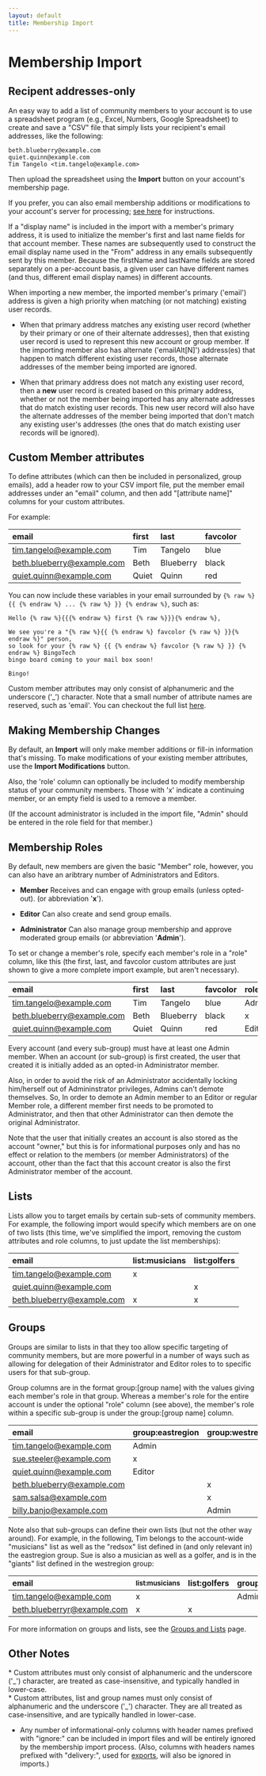 ```yaml
---
layout: default
title: Membership Import
---
```


# Membership Import

## Recipent addresses-only

An easy way to add a list of community members to your account is to use a
spreadsheet program (e.g., Excel, Numbers, Google Spreadsheet) to
create and save a "CSV" file that simply lists your recipient's email
addresses, like the following:

```
beth.blueberry@example.com
quiet.quinn@example.com
Tim Tangelo <tim.tangelo@example.com>
```

Then upload the spreadsheet using the **Import** button on your
account's membership page.

<div class="adv">  <!-- START ADVANCED -->

If you prefer, you can also email membership additions or
modifications to your account's server for processing; [see
here](./emailactions?view=GV-SET-VIEW) for instructions.

</div>  <!-- END ADVANCED -->

<div class="support">  <!-- START SUPPOR -->

If a "display name" is included in the import with a member's primary
address, it is used to initialize the member's first and last name
fields for that account member.  These names are subsequently used to
construct the email display name used in the "From" address in any
emails subsequently sent by this member.  Because the firstName and
lastName fields are stored separately on a per-account basis, a given
user can have different names (and thus, different email display
names) in different accounts.

</div>  <!-- END ADVANCED -->

<div class="support">  <!-- START SUPPORT -->

When importing a new member, the imported member's primary ('email')
address is given a high priority when matching (or not matching)
existing user records.

* When that primary address matches any existing user record (whether
  by their primary or one of their alternate addresses), then that
  existing user record is used to represent this new account or group
  member.  If the importing member also has alternate
  ('emailAlt[N]') address(es) that happen to match different
  existing user records, those alternate addresses of the member being
  imported are ignored.

* When that primary address does not match any existing user record,
  then a **new** user record is created based on this primary address,
  whether or not the member being imported has any alternate addresses
  that do match existing user records.  This new user record will also
  have the alternate addresses of the member being imported that don't
  match any existing user's addresses (the ones that do match existing
  user records will be ignored).

</div>  <!-- END SUPPORT -->


## Custom Member attributes

To define attributes (which can then be included in personalized,
group emails), add a header row to your CSV import file, put the
member email addresses under an "email" column, and then add
"[attribute name]" columns for your custom attributes.

For example:

| email                       | first      | last       | favcolor       |
|:----------------------------|:-----------|:-----------|:---------------|
|tim.tangelo@example.com      | Tim        | Tangelo    | blue           |
|beth.blueberry@example.com   | Beth       | Blueberry  | black          |
|quiet.quinn@example.com      | Quiet      | Quinn      | red            |

You can now include these variables in your email surrounded by 
```{% raw %} {{ {% endraw %} ... {% raw %} }} {% endraw %}```, 
such as:

```
Hello {% raw %}{{{% endraw %} first {% raw %}}}{% endraw %}, 

We see you're a "{% raw %}{{ {% endraw %} favcolor {% raw %} }}{% endraw %}" person,
so look for your {% raw %} {{ {% endraw %} favcolor {% raw %} }} {% endraw %} BingoTech
bingo board coming to your mail box soon!

Bingo!
```

Custom member attributes may only consist of alphanumeric and the
underscore (‘_’) character. Note that a small number of attribute
names are reserved, such as 'email'.  You can checkout the full list
[here](./reservedatts?view=GV-SET-VIEW).


## Making Membership Changes

By default, an **Import** will only make member additions or fill-in
information that's missing.  To make modifications of your existing
member attributes, use the **Import Modifications** button.

<div class="trivy only">   <!-- START TRIVY ONLY -->

Also, the 'role' column can optionally be included to modify
membership status of your community members.  Those with 'x'
indicate a continuing member, or an empty field is used to a remove a
member.

(If the account administrator is included in the import file, "Admin"
should be entered in the role field for that member.)

</div>   <!-- END TRIVY ONLY -->


<div class="gv">   <!-- START GROUPVINE -->

## Membership Roles

By default, new members are given the basic "Member" role, however, you
can also have an aribtrary number of Administrators and Editors.

* **Member** Receives and can engage with group emails (unless opted-out).
  (or abbreviation '**x**').

* **Editor**  Can also create and send group emails.

* **Administrator** Can also manage group membership and approve moderated
  group emails (or abbreviation '**Admin**').

To set or change a member's role, specify each member's role in a
"role" column, like this (the first, last, and favcolor custom attributes are just 
shown to give a more complete import example, but aren't necessary).


| email                       | first      | last       | favcolor       |  role   |
|:----------------------------|:-----------|:-----------|:---------------|:--------|
|tim.tangelo@example.com      | Tim        | Tangelo    | blue           | Admin   |
|beth.blueberry@example.com   | Beth       | Blueberry  | black          |   x     |
|quiet.quinn@example.com      | Quiet      | Quinn      | red            | Editor  |

</div>

<div class="adv" id="admin-members">  <!-- START ADVANCED -->

Every account (and every sub-group) must have at least one Admin
member.  When an account (or sub-group) is first created, the user
that created it is initially added as an opted-in Administrator
member.

Also, in order to avoid the risk of an Administrator accidentally
locking him/herself out of Admininstrator privileges, Admins can't
demote themselves.  So, In order to demote an Admin member to an
Editor or regular Member role, a different member first needs to be
promoted to Administrator, and then that other Administrator can then
demote the original Administrator.

</div>

<div class="support">  <!-- START SUPPORT -->

Note that the user that initially creates an account is also stored as
the account "owner," but this is for informational purposes only and
has no effect or relation to the members (or member Administrators) of
the account, other than the fact that this account creator is also the
first Administrator member of the account.

</div>

<div class="gv">   <!-- START GROUPVINE -->

## Lists

Lists allow you to target emails by certain sub-sets of community members.
For example, the following import would specify which members are on
one of two lists (this time, we've simplified the import, removing the
custom attributes and role columns, to just update the list
memberships):


| email                       | list:musicians | list:golfers  |
|:----------------------------|:---------------|:--------------|
|tim.tangelo@example.com      | x              |               |
|quiet.quinn@example.com      |                | x             |
|beth.blueberry@example.com   | x              | x             |

</div>

<div class="gv">   <!-- START GROUPVINE -->

## Groups

Groups are similar to lists in that they too allow specific targeting
of community members, but are more powerful in a number of ways such 
as allowing for delegation of their Administrator and Editor roles to
to specific users for that sub-group. 

Group columns are in the format group:[group name] with the values
giving each member's role in that group.  Whereas a member's role for
the entire account is under the optional "role" column (see above),
the member's role within a specific sub-group is under the 
group:[group name] column.

| email                       | group:eastregion | group:westregion |
|:----------------------------|:-----------------|:-----------------|
|tim.tangelo@example.com      |  Admin           |                  |
|sue.steeler@example.com      |  x               |                  |
|quiet.quinn@example.com      |  Editor          |                  |
|beth.blueberry@example.com   |                  | x                |
|sam.salsa@example.com        |                  | x                |
|billy.banjo@example.com      |                  | Admin            |

Note also that sub-groups can define their own lists (but not the
other way around).  For example, in the following, Tim belongs to the
account-wide "musicians" list as well as the "redsox" list defined in
(and only relevant in) the eastregion group.  Sue is also a musician
as well as a golfer, and is in the "giants" list defined in the
westregion group:

| email                       | <small>list:musicians</small> | list:golfers  | group:eastregion | list:redsox    | group:westregion | list:giants    |
|:----------------------------|:---------------|:--------------|:-----------------|:---------------|:-----------------|:---------------|
|tim.tangelo@example.com      | x              |               |  Admin           | x              |                  | x              |
|beth.blueberryr@example.com  | x              | x             |                  |                | x                | x              |

For more information on groups and lists, see the [Groups and
Lists](./groups_lists?view=GV-SET-VIEW) page.

</div>   <!-- END GROUPVINE -->


## Other Notes

<div class="trivy only">
* Custom attributes must only consist of alphanumeric and the
  underscore ('_') character, are treated as case-insensitive, and
  typically handled in lower-case.
</div>

<div class="gv">
* Custom attributes, list and group names must only consist of
  alphanumeric and the underscore ('_') character.  They are all
  treated as case-insensitive, and are typically handled in
  lower-case.
</div>

* Any number of informational-only columns with header names prefixed
  with "ignore:" can be included in import files and will be
  entirely ignored by the membership import process.  (Also, columns
  with headers names prefixed with "delivery:", used for
  [exports](./exporting?view=GV-SET-VIEW), will also be ignored in
  imports.)
  
  